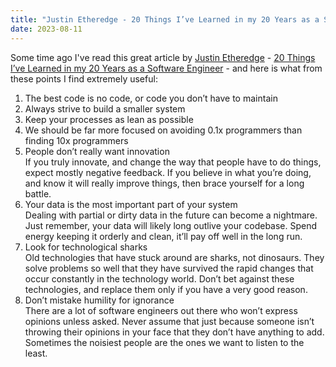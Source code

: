 ```yaml
---
title: "Justin Etheredge - 20 Things I’ve Learned in my 20 Years as a Software Engineer"
date: 2023-08-11
---
```


Some time ago I've read this great article by [Justin Etheredge](https://www.simplethread.com/author/jetheredge/) - [20 Things I’ve Learned in my 20 Years as a Software Engineer](https://www.simplethread.com/20-things-ive-learned-in-my-20-years-as-a-software-engineer/) - and here is what from these points I find extremely useful:

1. The best code is no code, or code you don’t have to maintain
2. Always strive to build a smaller system
3. Keep your processes as lean as possible
4. We should be far more focused on avoiding 0.1x programmers than finding 10x programmers
5. People don’t really want innovation
<br>If you truly innovate, and change the way that people have to do things, expect mostly negative feedback. If you believe in what you’re doing, and know it will really improve things, then brace yourself for a long battle.
6. Your data is the most important part of your system
<br>Dealing with partial or dirty data in the future can become a nightmare. Just remember, your data will likely long outlive your codebase. Spend energy keeping it orderly and clean, it’ll pay off well in the long run.
7. Look for technological sharks
<br>Old technologies that have stuck around are sharks, not dinosaurs. They solve problems so well that they have survived the rapid changes that occur constantly in the technology world. Don’t bet against these technologies, and replace them only if you have a very good reason.
8. Don’t mistake humility for ignorance
<br>There are a lot of software engineers out there who won’t express opinions unless asked. Never assume that just because someone isn’t throwing their opinions in your face that they don’t have anything to add. Sometimes the noisiest people are the ones we want to listen to the least.
